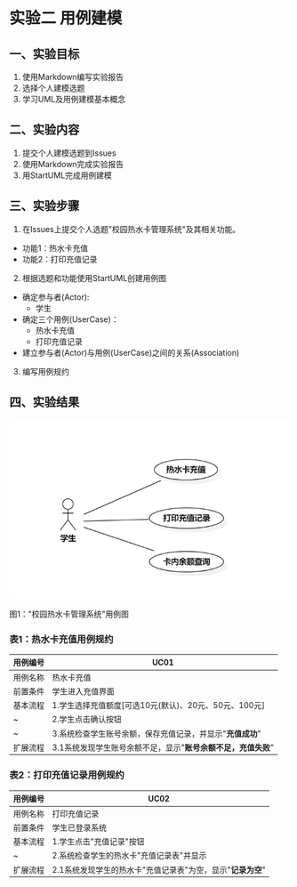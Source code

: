 # 实验二 用例建模

## 一、实验目标
1. 使用Markdown编写实验报告
2. 选择个人建模选题
3. 学习UML及用例建模基本概念

## 二、实验内容
1. 提交个人建模选题到Issues
2. 使用Markdown完成实验报告
3. 用StartUML完成用例建模

## 三、实验步骤
1. 在Issues上提交个人选题"校园热水卡管理系统"及其相关功能。
- 功能1：热水卡充值
- 功能2：打印充值记录

2. 根据选题和功能使用StartUML创建用例图
- 确定参与者(Actor):
  + 学生
- 确定三个用例(UserCase)：
  + 热水卡充值
  + 打印充值记录
- 建立参与者(Actor)与用例(UserCase)之间的关系(Association)

3. 编写用例规约

## 四、实验结果
![image](./shiyan2.png)

图1："校园热水卡管理系统"用例图
### 表1：热水卡充值用例规约
用例编号 | UC01                                                         
---------|--------------------------------------------------------------
用例名称 | 热水卡充值                                                   
前置条件 | 学生进入充值界面                                             
基本流程 | 1.学生选择充值额度[可选10元(默认)、20元、50元、100元]        
   ~     | 2.学生点击确认按钮                                           
   ~     | 3.系统检查学生账号余额，保存充值记录，并显示"**充值成功**"   
扩展流程 |3.1系统发现学生账号余额不足，显示"**账号余额不足，充值失败**" 

### 表2：打印充值记录用例规约
用例编号 | UC02                                                         
---------|--------------------------------------------------------------
用例名称 | 打印充值记录                                                 
前置条件 | 学生已登录系统                                               
基本流程 | 1.学生点击"充值记录"按钮                                     
   ~     | 2.系统检查学生的热水卡"充值记录表"并显示                     
扩展流程 | 2.1系统发现学生的热水卡"充值记录表"为空，显示"**记录为空**"  